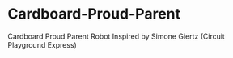 # Cardboard-Proud-Parent
Cardboard Proud Parent Robot Inspired by Simone Giertz (Circuit Playground Express)
